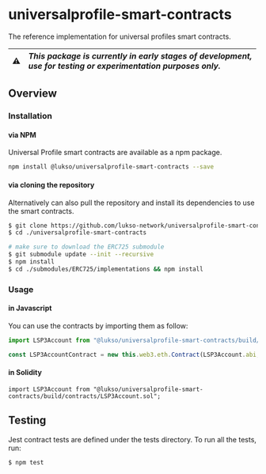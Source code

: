 # universalprofile-smart-contracts

The reference implementation for universal profiles smart contracts.

| :warning: | _This package is currently in early stages of development,<br/> use for testing or experimentation purposes only._ |
| :-------: | :----------------------------------------------------------------------------------------------------------------- |

## Overview

### Installation

#### via NPM

Universal Profile smart contracts are available as a npm package.

```bash
npm install @lukso/universalprofile-smart-contracts --save
```

#### via cloning the repository

Alternatively can also pull the repository and install its dependencies to use the smart contracts.

```bash
$ git clone https://github.com/lukso-network/universalprofile-smart-contracts.git
$ cd ./universalprofile-smart-contracts

# make sure to download the ERC725 submodule
$ git submodule update --init --recursive
$ npm install
$ cd ./submodules/ERC725/implementations && npm install
```

### Usage

#### in Javascript

You can use the contracts by importing them as follow:

```javascript
import LSP3Account from "@lukso/universalprofile-smart-contracts/build/contracts/LSP3Account.json";

const LSP3AccountContract = new this.web3.eth.Contract(LSP3Account.abi, "", defaultOptions);
```

#### in Solidity

```solidity
import LSP3Account from "@lukso/universalprofile-smart-contracts/build/contracts/LSP3Account.sol";
```

## Testing

Jest contract tests are defined under the tests directory. To run all the tests, run:

```bash
$ npm test
```
